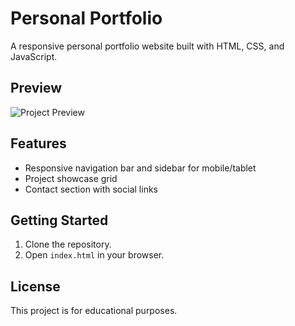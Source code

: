 # Personal Portfolio

A responsive personal portfolio website built with HTML, CSS, and JavaScript.

## Preview

![Project Preview](../assets/ProjectScreen.png)

## Features

- Responsive navigation bar and sidebar for mobile/tablet
- Project showcase grid
- Contact section with social links

## Getting Started

1. Clone the repository.
2. Open `index.html` in your browser.

## License

This project is for educational purposes.
